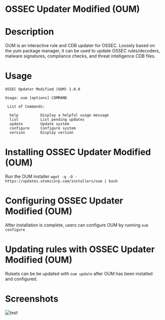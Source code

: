 # OSSEC Updater Modified (OUM)

# Description

OUM is an interactive rule and CDB updater for OSSEC. Loosely based on the yum package manager, it can be used to update OSSEC rules/decoders, malware signatures, compliance checks,  and threat intelligence CDB files.

# Usage

```
OSSEC Updater Modified (OUM) 1.0.0

Usage: oum [options] COMMAND

 List of Commands:

  help			Display a helpful usage message
  list			List pending updates
  update		Update system
  configure		Configure system
  version		Display version
```

# Installing OSSEC Updater Modified (OUM)
Run the OUM installer
`wget -q -O - https://updates.atomicorp.com/installers/oum | bash`

# Configuring OSSEC Updater Modified (OUM)
After installation is complete, users can configure OUM by running
`oum configure`

# Updating rules with OSSEC Updater Modified (OUM) 
Rulsets can be be updated with `oum update` after OUM has been installed and configured.

# Screenshots

![test](https://github.com/ossec/oum/blob/main/images/oum-v1.gif)
